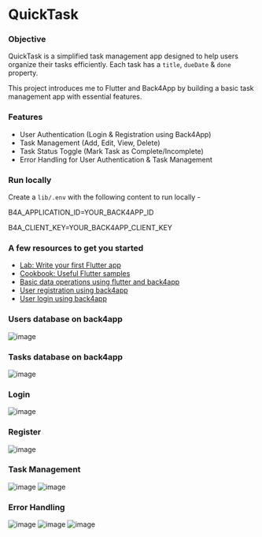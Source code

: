 # QuickTask

### Objective

QuickTask is a simplified task management app designed to help users organize their tasks efficiently. Each task has a `title`, `dueDate` & `done` property.

This project introduces me to Flutter and Back4App by building a basic task management app with essential features.

### Features

- User Authentication (Login & Registration using Back4App)
- Task Management (Add, Edit, View, Delete)
- Task Status Toggle (Mark Task as Complete/Incomplete)
- Error Handling for User Authentication & Task Management

### Run locally

Create a `lib/.env` with the following content to run locally -

B4A_APPLICATION_ID=YOUR_BACK4APP_ID

B4A_CLIENT_KEY=YOUR_BACK4APP_CLIENT_KEY

### A few resources to get you started

- [Lab: Write your first Flutter app](https://www.back4app.com/docs/flutter/parse-sdk/parse-flutter-sdk)
- [Cookbook: Useful Flutter samples](https://docs.flutter.dev/cookbook)
- [Basic data operations using flutter and back4app](https://www.back4app.com/docs/flutter/parse-sdk/data-objects/flutter-crud)
- [User registration using back4app](https://www.back4app.com/docs/flutter/parse-sdk/users/flutter-sign-up)
- [User login using back4app](https://www.back4app.com/docs/flutter/parse-sdk/users/flutter-login)

### Users database on back4app
![image](https://github.com/user-attachments/assets/da572590-7728-4de0-8773-200aacf2484f)

### Tasks database on back4app
![image](https://github.com/user-attachments/assets/d4ddf496-acab-4c4a-b449-736dbde218e0)

### Login
![image](https://github.com/user-attachments/assets/d3d1073c-52d2-48bd-9bcd-b5d0922a4167)

### Register
![image](https://github.com/user-attachments/assets/fac26bc9-2194-40a4-a840-544eec0b33f8)

### Task Management
![image](https://github.com/user-attachments/assets/e266251e-1eb5-4e9c-8f2e-a42ad2584bf8)
![image](https://github.com/user-attachments/assets/90fbc917-18c1-4cb8-8030-31fbb4c141e5)

### Error Handling
![image](https://github.com/user-attachments/assets/42d8b694-bfbc-4f06-977c-78e5e24b98e2)
![image](https://github.com/user-attachments/assets/15481474-d933-4342-8f34-71f7694034ba)
![image](https://github.com/user-attachments/assets/cd41d244-9665-4dfb-a2d4-ff7b0e3353b9)
